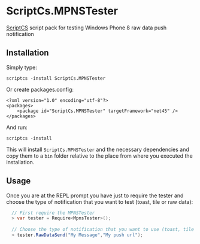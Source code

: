 ScriptCs.MPNSTester
===============================

[ScriptCS](https://github.com/scriptcs/scriptcs) script pack for testing Windows Phone 8  raw data push notification

## Installation

Simply type:

    scriptcs -install ScriptCs.MPNSTester

Or create packages.config:

    <?xml version="1.0" encoding="utf-8"?>
    <packages>
        <package id="ScriptCs.MPNSTester" targetFramework="net45" />
    </packages>

And run:

    scriptcs -install
    
This will install `ScriptCs.MPNSTester` and the necessary dependencies and copy them to a `bin` folder relative to the place from where you executed the installation.

## Usage

Once you are at the REPL prompt you have just to require the tester and choose the type of notification that you want to test (toast, tile or raw data): 
```csharp
  // First require the MPNSTester
  > var tester = Require<MpnsTester>();
   
  // Choose the type of notification that you want to use (toast, tile or raw)
  > tester.RawDataSend("My Message","My push url");
   
```

   
